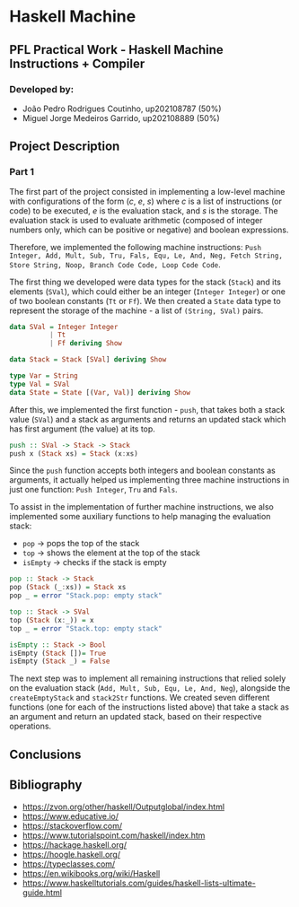 # Haskell Machine

## PFL Practical Work - Haskell Machine Instructions + Compiler

### Developed by:

- João Pedro Rodrigues Coutinho, up202108787 (50%)
- Miguel Jorge Medeiros Garrido, up202108889 (50%)

## Project Description

### Part 1

The first part of the project consisted in implementing a low-level machine with configurations of the form (*c*, *e*, *s*) where *c* is a list of instructions (or code) to be executed, *e* is the evaluation stack, and *s* is the storage.
The evaluation stack is used to evaluate arithmetic (composed of integer numbers only, which can be positive or negative) and boolean expressions.

Therefore, we implemented the following machine instructions: ```Push Integer, Add, Mult, Sub, Tru, Fals, Equ, Le, And, Neg, Fetch String, Store String, Noop, Branch Code Code, Loop Code Code```.

The first thing we developed were data types for the stack (```Stack```) and its elements (```SVal```), which could either be an integer (```Integer Integer```) or one of two boolean constants (```Tt``` or ```Ff```). We then created a ```State``` data type to represent the storage of the machine - a list of ```(String, SVal)``` pairs. 

```haskell
data SVal = Integer Integer
          | Tt
          | Ff deriving Show

data Stack = Stack [SVal] deriving Show

type Var = String
type Val = SVal
data State = State [(Var, Val)] deriving Show
```

After this, we implemented the first function - ```push```, that takes both a stack value (```SVal```) and a stack as arguments and returns an updated stack which has first argument (the value) at its top.

```haskell
push :: SVal -> Stack -> Stack
push x (Stack xs) = Stack (x:xs)
```

Since the ```push``` function accepts both integers and boolean constants as arguments, it actually helped us implementing three machine instructions in just one function: ```Push Integer```, ```Tru``` and ```Fals```.

To assist in the implementation of further machine instructions, we also implemented some auxiliary functions to help managing the evaluation stack: 

- ```pop``` → pops the top of the stack
- ```top``` → shows the element at the top of the stack
- ```isEmpty``` → checks if the stack is empty

```haskell
pop :: Stack -> Stack
pop (Stack (_:xs)) = Stack xs
pop _ = error "Stack.pop: empty stack"

top :: Stack -> SVal
top (Stack (x:_)) = x
top _ = error "Stack.top: empty stack"

isEmpty :: Stack -> Bool
isEmpty (Stack [])= True
isEmpty (Stack _) = False
```

The next step was to implement all remaining instructions that relied solely on the evaluation stack (```Add, Mult, Sub, Equ, Le, And, Neg```), alongside the ```createEmptyStack``` and ```stack2Str``` functions.
We created seven different functions (one for each of the instructions listed above) that take a stack as an argument and return an updated stack, based on their respective operations.

## Conclusions



## Bibliography

- <https://zvon.org/other/haskell/Outputglobal/index.html>
- <https://www.educative.io/>
- <https://stackoverflow.com/>
- <https://www.tutorialspoint.com/haskell/index.htm>
- <https://hackage.haskell.org/>
- <https://hoogle.haskell.org/>
- <https://typeclasses.com/>
- <https://en.wikibooks.org/wiki/Haskell>
- <https://www.haskelltutorials.com/guides/haskell-lists-ultimate-guide.html>
